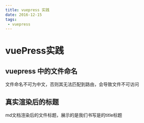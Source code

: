 ```yaml
---
title: vuepress 实践
date: 2016-12-15
tags: 
 - vuepress
---
```


# vuePress实践

## vuepress 中的文件命名
文件命名不可为中文，否则其无法匹配到路由，会导致文件不可访问

## 真实渲染后的标题
md文档渲染后的文件标题，展示的是我们书写是的title标题


